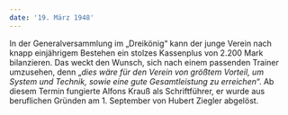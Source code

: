 ```yaml
---
date: '19. März 1948'
---
```


In der Generalversammlung im „Dreikönig“ kann der junge Verein nach knapp einjährigem Bestehen ein stolzes Kassenplus von 2.200 Mark bilanzieren. Das weckt den Wunsch, sich nach einem passenden Trainer umzusehen, denn „_dies wäre für den Verein von größtem Vorteil, um System und Technik, sowie eine gute Gesamtleistung zu erreichen_“. Ab diesem Termin fungierte Alfons Krauß als Schriftführer, er wurde aus beruflichen Gründen am 1. September von Hubert Ziegler abgelöst.
